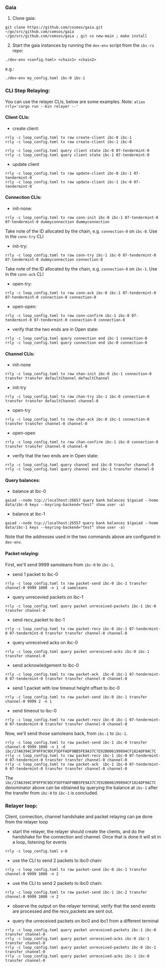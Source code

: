 
### Gaia

  1. Clone gaia:
```shell script
git clone https://github.com/cosmos/gaia.git ~/go/src/github.com/comsos/gaia
~/go/src/github.com/comsos/gaia ; git co new-main ; make install
```
  2. Start the gaia instances by running the `dev-env` script from the `ibc-rs` repo:
```shell script
./dev-env <config.toml> <chain1> <chain2>
```
e.g.:
```shell script
./dev-env my_config.toml ibc-0 ibc-1
```

### CLI Step Relaying:
You can use the relayer CLIs, below are some examples. 
Note: `alias rrly='cargo run --bin relayer --'`

#### Client CLIs:
  - create client:
```shell script
rrly -c loop_config.toml tx raw create-client ibc-0 ibc-1
rrly -c loop_config.toml tx raw create-client ibc-1 ibc-0

rrly -c loop_config.toml query client state ibc-0 07-tendermint-0
rrly -c loop_config.toml query client state ibc-1 07-tendermint-0
```

  - update client
  
```shell script
rrly -c loop_config.toml tx raw update-client ibc-0 ibc-1 07-tendermint-0
rrly -c loop_config.toml tx raw update-client ibc-1 ibc-0 07-tendermint-0
```
#### Connection CLIs:
  - init-none:

```shell script
rrly -c loop_config.toml tx raw conn-init ibc-0 ibc-1 07-tendermint-0 07-tendermint-0 dummyconnection dummyconnection
```
Take note of the ID allocated by the chain, e.g. `connection-0` on `ibc-0`. Use in the `conn-try` CLI

  - init-try:
```shell script
rrly -c loop_config.toml tx raw conn-try ibc-1 ibc-0 07-tendermint-0 07-tendermint-0 dummyconnection connection-0
```
Take note of the ID allocated by the chain, e.g. `connection-0` on `ibc-1`. Use in the `conn-ack` CLI

  - open-try:
```shell script
rrly -c loop_config.toml tx raw conn-ack ibc-0 ibc-1 07-tendermint-0 07-tendermint-0 connection-0 connection-0
```
  - open-open:
```shell script
rrly -c loop_config.toml tx raw conn-confirm ibc-1 ibc-0 07-tendermint-0 07-tendermint-0 connection-0 connection-0
```
  - verify that the two ends are in Open state:
```shell script
rrly -c loop_config.toml query connection end ibc-1 connection-0
rrly -c loop_config.toml query connection end ibc-0 connection-0
```

#### Channel CLIs:
  - init-none
```shell script
rrly -c loop_config.toml tx raw chan-init ibc-0 ibc-1 connection-0 transfer transfer defaultChannel defaultChannel
```
  - init-try
```shell script
rrly -c loop_config.toml tx raw chan-try ibc-1 ibc-0 connection-0 transfer transfer defaultChannel channel-0
```
  - open-try
```shell script
rrly -c loop_config.toml tx raw chan-ack ibc-0 ibc-1 connection-0 transfer transfer channel-0 channel-0
```
  - open-open
```shell script
rrly -c loop_config.toml tx raw chan-confirm ibc-1 ibc-0 connection-0 transfer transfer channel-0 channel-0
```
  - verify that the two ends are in Open state:
```shell script
rrly -c loop_config.toml query channel end ibc-0 transfer channel-0
rrly -c loop_config.toml query channel end ibc-1 transfer channel-0
```

#### Query balances:

  - balance at ibc-0
```shell script
gaiad --node tcp://localhost:26657 query bank balances $(gaiad --home data/ibc-0 keys --keyring-backend="test" show user -a)
```
  - balance at ibc-1
```shell script
gaiad --node tcp://localhost:26557 query bank balances $(gaiad --home data/ibc-1 keys --keyring-backend="test" show user -a)
```

Note that the addresses used in the two commands above are configured in `dev-env`.

#### Packet relaying:

First, we'll send 9999 samoleans from `ibc-0` to `ibc-1`.

  - send 1 packet to ibc-0
```shell script
rrly -c loop_config.toml tx raw packet-send ibc-0 ibc-1 transfer channel-0 9999 1000 -n 1 -d samoleans
```
  - query unrecevied packets on ibc-1
```shell script
rrly -c loop_config.toml query packet unreceived-packets ibc-1 ibc-0 transfer channel-0
```
  - send recv_packet to ibc-1
```shell script
rrly -c loop_config.toml tx raw packet-recv ibc-0 ibc-1 07-tendermint-0 07-tendermint-0 transfer transfer channel-0 channel-0
```
  - query unreceived acks on ibc-0
```shell script
rrly -c loop_config.toml query packet unreceived-acks ibc-0 ibc-1 transfer channel-0
```
  - send acknowledgement to ibc-0
```shell script
rrly -c loop_config.toml tx raw packet-ack  ibc-0 ibc-1 07-tendermint-0 07-tendermint-0 transfer transfer channel-0 channel-0
```
  - send 1 packet with low timeout height offset to ibc-0
```shell script
rrly -c loop_config.toml tx raw packet-send ibc-0 ibc-1 transfer channel-0 9999 2 -n 1
```
  - send timeout to ibc-0
```shell script
rrly -c loop_config.toml tx raw packet-recv ibc-0 ibc-1 07-tendermint-0 07-tendermint-0 transfer transfer channel-0 channel-0
```

Now, we'll send those samoleans back, from `ibc-1` to `ibc-1`.

```shell script
rrly -c loop_config.toml tx raw packet-send ibc-1 ibc-0 transfer channel-0 9999 1000 -n 1 -d ibc/27A6394C3F9FF9C9DCF5DFFADF9BB5FE9A37C7E92B006199894CF1824DF9AC7C
rrly -c loop_config.toml tx raw packet-recv ibc-1 ibc-0 07-tendermint-0 07-tendermint-0 transfer transfer channel-0 channel-0
rrly -c loop_config.toml tx raw packet-ack  ibc-1 ibc-0 07-tendermint-0 07-tendermint-0 transfer transfer channel-0 channel-0
```

The `ibc/27A6394C3F9FF9C9DCF5DFFADF9BB5FE9A37C7E92B006199894CF1824DF9AC7C` denominator above can be obtained by querying the balance at `ibc-1` after the transfer from `ibc-0` to `ibc-1` is concluded.

### Relayer loop: 
Client, connection, channel handshake and packet relaying can pe done from the relayer loop

  - start the relayer, the relayer should create the clients, and do the handshake for the connection and channel. Once that is done it will sit in a loop, listening for events
```shell script
rrly -c loop_config.toml v-0
```
  - use the CLI to send 2 packets to ibc0 chain:
```shell script
rrly -c loop_config.toml tx raw packet-send ibc-0 ibc-1 transfer channel-0 9999 1000 -n 2
```
  - use the CLI to send 2 packets to ibc0 chain:
```shell script
rrly -c loop_config.toml tx raw packet-send ibc-1 ibc-2 transfer channel-0 9999 1000 -n 2
```
  - observe the output on the relayer terminal, verify that the send events are processed and the recv_packets are sent out.

  - query the unreceived packets on ibc0 and ibc1 from a different terminal
```shell script
rrly -c loop_config.toml query packet unreceived-packets ibc-1 ibc-0  transfer channel-0
rrly -c loop_config.toml query packet unreceived-acks ibc-0 ibc-1 transfer channel-0
rrly -c loop_config.toml query packet unreceived-packets ibc-0 ibc-1  transfer channel-0
rrly -c loop_config.toml query packet unreceived-acks ibc-1 ibc-0 transfer channel-0
```
